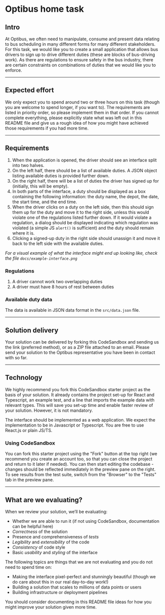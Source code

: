 # Optibus home task

## Intro

At Optibus, we often need to manipulate, consume and present data relating to bus scheduling in many different forms for many different stakeholders. For this task, we would like you to create a small application that allows bus drivers to sign up to drive different duties (these are blocks of bus-driving work). As there are regulations to ensure safety in the bus industry, there are certain constraints on combinations of duties that we would like you to enforce.

---

## Expected effort

We only expect you to spend around two or three hours on this task (though you are welcome to spend longer, if you want to). The requirements are listed in priority order, so please implement them in that order. If you cannot complete everything, please explicitly state what was left out in this README file and give us a rough idea of how you might have achieved those requirements if you had more time.

---

## Requirements

1. When the application is opened, the driver should see an interface split into two halves.
2. On the left half, there should be a list of available duties. A JSON object listing available duties is provided further down.
3. On the right half, there will be a list of duties the driver has signed up for (initially, this will be empty).
4. In both parts of the interface, a duty should be displayed as a box containing the following information: the duty name, the depot, the date, the start time, and the end time.
5. When the driver clicks on a duty on the left side, then this should sign them up for the duty and move it to the right side, unless this would violate one of the regulations listed further down. If it would violate a regulation, a dialog should be displayed indicating which regulation was violated (a simple JS `alert()` is sufficient) and the duty should remain where it is.
6. Clicking a signed-up duty in the right side should unassign it and move it back to the left side with the available duties.

_For a visual example of what the interface might end up looking like, check the file `docs/example-interface.png`_

### Regulations

1. A driver cannot work two overlapping duties
2. A driver must have 8 hours of rest between duties

### Available duty data

The data is available in JSON data format in the `src/data.json` file.

---

## Solution delivery

Your solution can be delivered by forking this CodeSandbox and sending us the link (preferred method), or as a ZIP file attached to an email. Please send your solution to the Optibus representative you have been in contact with so far.

---

## Technology

We highly recommend you fork this CodeSandbox starter project as the basis of your solution. It already contains the project set-up for React and Typescript, an example test, and a line that imports the example data with relevant types. This will save you set-up time and enable faster review of your solution. However, it is not mandatory.

The interface should be implemented as a web application. We expect the implementation to be in Javascript or Typescript. You are free to use React.js or plain JS/TS.

### Using CodeSandbox

You can fork this starter project using the "Fork" button at the top right (we recommend you create an account too, so that you can close the project and return to it later if needed). You can then start editing the codebase - changes should be reflected immediately in the preview pane on the right. To see results from the test suite, switch from the "Browser" to the "Tests" tab in the preview pane.

---

## What are we evaluating?

When we review your solution, we’ll be evaluating:

- Whether we are able to run it (if not using CodeSandbox, documentation can be helpful here)
- _Correctness_ of the solution
- Presence and comprehensiveness of _tests_
- _Legibility_ and _extensibility_ of the code
- _Consistency_ of code style
- Basic _usability_ and _styling_ of the interface

The following topics are things that we are not evaluating and you do not need to spend time on:

- Making the interface pixel-perfect and stunningly beautiful (though we do care about this in our real day-to-day work!)
- Building a solution that scales to millions of data points or users
- Building infrastructure or deployment pipelines

You should consider documenting in this README file ideas for how you might improve your solution given more time.
